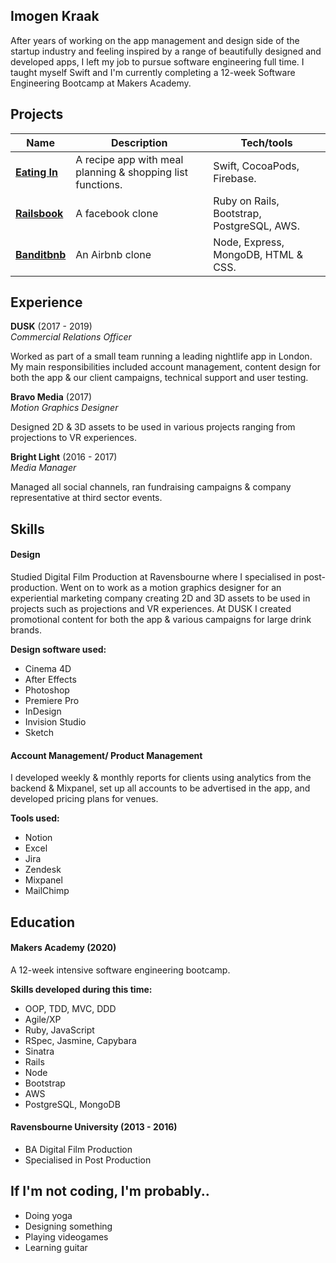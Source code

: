## Imogen Kraak

After years of working on the app management and design side of the startup industry and feeling inspired by a range of beautifully designed and developed apps, I left my job to pursue software engineering full time. I taught myself Swift and I'm currently completing a 12-week Software Engineering Bootcamp at Makers Academy.


## Projects

| Name                         | Description                                               | Tech/tools                  |
| ---------------------------- | ----------------------------------------------------------|-----------------------------|
| **[Eating In](https://github.com/imogen-k/Eating-In)**                | A recipe app with meal planning & shopping list functions.| Swift, CocoaPods, Firebase. |
| **[Railsbook](https://github.com/imogen-k/railsbook)**                | A facebook clone | Ruby on Rails, Bootstrap, PostgreSQL, AWS. |
| **[Banditbnb](https://github.com/imogen-k/Banditbnb)**                | An Airbnb clone  | Node, Express, MongoDB, HTML & CSS. |




## Experience 

**DUSK** (2017 - 2019)  
_Commercial Relations Officer_

Worked as part of a small team running a leading nightlife app in London. My main responsibilities included account management, content design for both the app & our client campaigns, technical support and user testing.

**Bravo Media** (2017)  
_Motion Graphics Designer_

Designed 2D & 3D assets to be used in various projects ranging from projections to VR experiences.

**Bright Light** (2016 - 2017)  
_Media Manager_

Managed all social channels, ran fundraising campaigns & company representative at third sector events.


## Skills

#### Design

Studied Digital Film Production at Ravensbourne where I specialised in post-production. Went on to work as a motion graphics designer for an experiential marketing company creating 2D and 3D assets to be used in projects such as projections and VR experiences. At DUSK I created promotional content for both the app & various campaigns for large drink brands.

**Design software used:**
- Cinema 4D
- After Effects
- Photoshop
- Premiere Pro
- InDesign
- Invision Studio
- Sketch

#### Account Management/ Product Management

I developed weekly & monthly reports for clients using analytics from the backend & Mixpanel, set up all accounts to be advertised in the app, and developed pricing plans for venues. 

**Tools used:**
- Notion
- Excel
- Jira
- Zendesk
- Mixpanel
- MailChimp


## Education

#### Makers Academy (2020)

A 12-week intensive software engineering bootcamp.

**Skills developed during this time:**

* OOP, TDD, MVC, DDD
* Agile/XP
* Ruby, JavaScript
* RSpec, Jasmine, Capybara
* Sinatra
* Rails
* Node
* Bootstrap
* AWS
* PostgreSQL, MongoDB


#### Ravensbourne University (2013 - 2016)

- BA Digital Film Production
- Specialised in Post Production


## If I'm not coding, I'm probably..

- Doing yoga
- Designing something 
- Playing videogames
- Learning guitar
